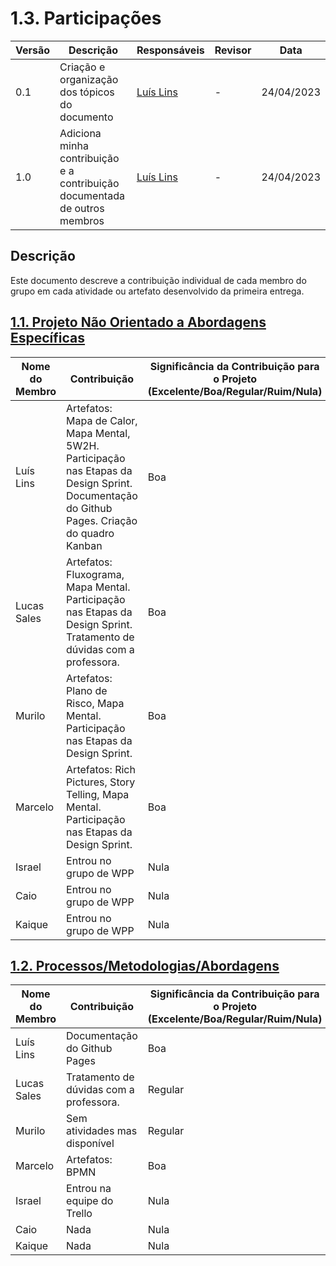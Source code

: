 # 1.3. Participações

| Versão | Descrição                                                                  | Responsáveis                                 | Revisor | Data       |
| ------ | -------------------------------------------------------------------------- | -------------------------------------------- | ------- | ---------- |
| 0.1    | Criação e organização dos tópicos do documento                             | [Luís Lins](https://github.com/luisgaboardi) | -       | 24/04/2023 |
| 1.0    | Adiciona minha contribuição e a contribuição documentada de outros membros | [Luís Lins](https://github.com/luisgaboardi) | -       | 24/04/2023 |

## Descrição

Este documento descreve a contribuição individual de cada membro do grupo em cada atividade ou artefato desenvolvido da primeira entrega.

## [1.1. Projeto Não Orientado a Abordagens Específicas](Base/1.1.AbordagemNaoEspecifica.md)

| Nome do Membro | Contribuição                                                                                                                                  | Significância da Contribuição para o Projeto (Excelente/Boa/Regular/Ruim/Nula) |
| -------------- | --------------------------------------------------------------------------------------------------------------------------------------------- | ------------------------------------------------------------------------------ |
| Luís Lins      | Artefatos: Mapa de Calor, Mapa Mental, 5W2H. Participação nas Etapas da Design Sprint. Documentação do Github Pages. Criação do quadro Kanban | Boa                                                                            |
| Lucas Sales    | Artefatos: Fluxograma, Mapa Mental. Participação nas Etapas da Design Sprint. Tratamento de dúvidas com a professora.                         | Boa                                                                            |
| Murilo         | Artefatos: Plano de Risco, Mapa Mental. Participação nas Etapas da Design Sprint.                                                             | Boa                                                                            |
| Marcelo        | Artefatos: Rich Pictures, Story Telling, Mapa Mental. Participação nas Etapas da Design Sprint.                                               | Boa                                                                            |
| Israel         | Entrou no grupo de WPP                                                                                                                        | Nula                                                                           |
| Caio           | Entrou no grupo de WPP                                                                                                                        | Nula                                                                           |
| Kaique         | Entrou no grupo de WPP                                                                                                                        | Nula                                                                           |

## [1.2. Processos/Metodologias/Abordagens](Base/1.2.ProcessosMetodologiasAbordagens.md)

| Nome do Membro | Contribuição                            | Significância da Contribuição para o Projeto (Excelente/Boa/Regular/Ruim/Nula) |
| -------------- | --------------------------------------- | ------------------------------------------------------------------------------ |
| Luís Lins      | Documentação do Github Pages            | Boa                                                                            |
| Lucas Sales    | Tratamento de dúvidas com a professora. | Regular                                                                        |
| Murilo         | Sem atividades mas disponível           | Regular                                                                        |
| Marcelo        | Artefatos: BPMN                         | Boa                                                                            |
| Israel         | Entrou na equipe do Trello              | Nula                                                                           |
| Caio           | Nada                                    | Nula                                                                           |
| Kaique         | Nada                                    | Nula                                                                           |
